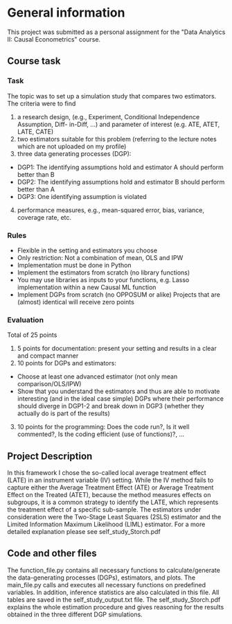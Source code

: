 # General information

This project was submitted as a personal assignment for the "Data Analytics II: Causal Econometrics" course.

## Course task

### Task
The topic was to set up a simulation study that compares two estimators. The criteria were to find 
 
1. a research design, (e.g., Experiment, Conditional Independence Assumption, Diff- in-Diff, ...) and parameter of interest (e.g. ATE, ATET, LATE, CATE) 
2. two estimators suitable for this problem (referring to the lecture notes which are not uploaded on my profile) 
3. three data generating processes (DGP): 
 - DGP1: The identifying assumptions hold and estimator A should perform better than B 
 - DGP2: The identifying assumptions hold and estimator B should perform better than A 
 - DGP3: One identifying assumption is violated
4. performance measures, e.g., mean-squared error, bias, variance, coverage rate, etc.

### Rules

- Flexible in the setting and estimators you choose
- Only restriction: Not a combination of mean, OLS and IPW 
- Implementation must be done in Python
- Implement the estimators from scratch (no library functions)
- You may use libraries as inputs to your functions, e.g. Lasso implementation within a new Causal ML function
- Implement DGPs from scratch (no OPPOSUM or alike) Projects that are (almost) identical will receive zero points

### Evaluation

Total of 25 points

1. 5 points for documentation: present your setting and results in a clear and
compact manner
2. 10 points for DGPs and estimators:
 - Choose at least one advanced estimator (not only mean comparison/OLS/IPW)
 - Show that you understand the estimators and thus are able to motivate interesting
(and in the ideal case simple) DGPs where their performance should diverge in DGP1-2 and break down in DGP3 (whether they actually do is part of the results)
3. 10 points for the programming: Does the code run?, Is it well commented?, Is the coding efficient (use of functions)?, ...

## Project Description

In this framework I chose the so-called local average treatment effect (LATE) in an instrument variable (IV) setting. While the IV method fails to capture either the Average Treatment Effect (ATE) or Average Treatment Effect on the Treated (ATET), because the method measures effects on subgroups, it is a common strategy to identify the LATE, which represents the treatment effect of a specific sub-sample.
The estimators under consideration were the Two-Stage Least Squares (2SLS) estimator and the Limited Information Maximum Likelihood (LIML) estimator. For a more detailed explanation please see self_study_Storch.pdf

## Code and other files

The function_file.py contains all necessary functions to calculate/generate the data-generating processes (DGPs), estimators, and plots.
The main_file.py calls and executes all necessary functions on predefined variables. In addition, inference statistics are also calculated in this file. All tables are saved in the self_study_output.txt file. The self_study_Storch.pdf explains the whole estimation procedure and gives reasoning for the results obtained in the three different DGP simulations.
